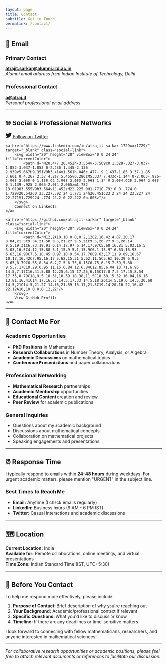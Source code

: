 ```yaml
---
layout: page
title: Contact
subtitle: Get in Touch
permalink: /contact/
---
```


## 📧 Email

### Primary Contact
**[atrajit.sarkar@alumni.iitd.ac.in](mailto:atrajit.sarkar@alumni.iitd.ac.in)**  
*Alumni email address from Indian Institute of Technology, Delhi*

### Professional Contact  
**[a@atraj.it](mailto:a@atraj.it)**  
*Personal professional email address*

---

## 🌐 Social & Professional Networks

<div class="social-links">
    <a href="https://x.com/AtrajitSarkar" target="_blank" class="social-link">
        <svg width="20" height="20" viewBox="0 0 24 24" fill="currentColor">
            <path d="M23.953 4.57a10 10 0 01-2.825.775 4.958 4.958 0 002.163-2.723c-.951.555-2.005.959-3.127 1.184a4.92 4.92 0 00-8.384 4.482C7.69 8.095 4.067 6.13 1.64 3.162a4.822 4.822 0 00-.666 2.475c0 1.71.87 3.213 2.188 4.096a4.904 4.904 0 01-2.228-.616v.06a4.923 4.923 0 003.946 4.827 4.996 4.996 0 01-2.212.085 4.936 4.936 0 004.604 3.417 9.867 9.867 0 01-6.102 2.105c-.39 0-.779-.023-1.17-.067a13.995 13.995 0 007.557 2.209c9.053 0 13.998-7.496 13.998-13.985 0-.21 0-.42-.015-.63A9.935 9.935 0 0024 4.59z"/>
        </svg>
        Follow on Twitter
    </a>
    
    <a href="https://www.linkedin.com/in/atrajit-sarkar-1729xxx1729/" target="_blank" class="social-link">
        <svg width="20" height="20" viewBox="0 0 24 24" fill="currentColor">
            <path d="M20.447 20.452h-3.554v-5.569c0-1.328-.027-3.037-1.852-3.037-1.853 0-2.136 1.445-2.136 2.939v5.667H9.351V9h3.414v1.561h.046c.477-.9 1.637-1.85 3.37-1.85 3.601 0 4.267 2.37 4.267 5.455v6.286zM5.337 7.433c-1.144 0-2.063-.926-2.063-2.065 0-1.138.92-2.063 2.063-2.063 1.14 0 2.064.925 2.064 2.063 0 1.139-.925 2.065-2.064 2.065zm1.782 13.019H3.555V9h3.564v11.452zM22.225 0H1.771C.792 0 0 .774 0 1.729v20.542C0 23.227.792 24 1.771 24h20.451C23.2 24 24 23.227 24 22.271V1.729C24 .774 23.2 0 22.222 0h.003z"/>
        </svg>
        Connect on LinkedIn
    </a>
    
    <a href="https://github.com/atrajit-sarkar" target="_blank" class="social-link">
        <svg width="20" height="20" viewBox="0 0 24 24" fill="currentColor">
            <path d="M12,2A10,10 0 0,0 2,12C2,16.42 4.87,20.17 8.84,21.5C9.34,21.58 9.5,21.27 9.5,21C9.5,20.77 9.5,20.14 9.5,19.31C6.73,19.91 6.14,17.97 6.14,17.97C5.68,16.81 5.03,16.5 5.03,16.5C4.12,15.88 5.1,15.9 5.1,15.9C6.1,15.97 6.63,16.93 6.63,16.93C7.5,18.45 8.97,18 9.54,17.76C9.63,17.11 9.89,16.67 10.17,16.42C7.95,16.17 5.62,15.31 5.62,11.5C5.62,10.39 6,9.5 6.65,8.79C6.55,8.54 6.2,7.5 6.75,6.15C6.75,6.15 7.59,5.88 9.5,7.17C10.29,6.95 11.15,6.84 12,6.84C12.85,6.84 13.71,6.95 14.5,7.17C16.41,5.88 17.25,6.15 17.25,6.15C17.8,7.5 17.45,8.54 17.35,8.79C18,9.5 18.38,10.39 18.38,11.5C18.38,15.32 16.04,16.16 13.81,16.41C14.17,16.72 14.5,17.33 14.5,18.26C14.5,19.6 14.5,20.68 14.5,21C14.5,21.27 14.66,21.59 15.17,21.5C19.14,20.16 22,16.42 22,12A10,10 0 0,0 12,2Z"/>
        </svg>
        View GitHub Profile
    </a>
</div>

---

## 🎯 Contact Me For

### Academic Opportunities
- **PhD Positions** in Mathematics
- **Research Collaborations** in Number Theory, Analysis, or Algebra
- **Academic Discussions** on mathematical topics
- **Conference Presentations** and paper collaborations

### Professional Networking
- **Mathematical Research** partnerships
- **Academic Mentorship** opportunities
- **Educational Content** creation and review
- **Peer Review** for academic publications

### General Inquiries
- Questions about my academic background
- Discussions about mathematical concepts
- Collaboration on mathematical projects
- Speaking engagements and presentations

---

## ⏰ Response Time

I typically respond to emails within **24-48 hours** during weekdays. For urgent academic matters, please mention "URGENT" in the subject line.

### Best Times to Reach Me
- **Email:** Anytime (I check emails regularly)
- **LinkedIn:** Business hours (9 AM - 6 PM IST)
- **Twitter:** Casual interactions and academic discussions

---

## 🗺️ Location

**Current Location:** India  
**Available for:** Remote collaborations, online meetings, and virtual presentations  
**Time Zone:** Indian Standard Time (IST, UTC+5:30)

---

## 📝 Before You Contact

To help me respond more effectively, please include:

1. **Purpose of Contact:** Brief description of why you're reaching out
2. **Your Background:** Academic/professional context if relevant
3. **Specific Questions:** What you'd like to discuss or know
4. **Timeline:** If there are any deadlines or time-sensitive matters

I look forward to connecting with fellow mathematicians, researchers, and anyone interested in mathematical sciences!

---

*For collaborative research opportunities or academic positions, please feel free to attach relevant documents or references to facilitate our discussion.*
